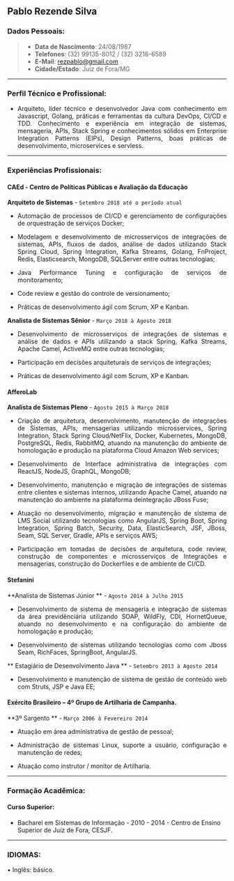 Pablo Rezende Silva
---

### Dados Pessoais:
> - **Data de Nascimento**: 24/08/1987
> - **Telefones**: (32) 99135-8012 / (32) 3216-6589 
> - **E-Mail**: rezpablo@gmail.com
> - **Cidade/Estado**: Juiz de Fora/MG

---
### Perfil Técnico  e Profissional: 

- <p style='text-align: justify;'>Arquiteto, líder técnico e desenvolvedor Java com conhecimento em Javascript, Golang,  práticas e ferramentas da cultura DevOps, CI/CD e TDD. Conhecimento e experiência em integração de sistemas, mensageria, APIs, Stack Spring e conhecimentos sólidos em Enterprise Integration Patterns (EIPs), Design Patterns, boas práticas de desenvolvimento, microservices e servless. </p>

---
### Experiências Profissionais:

#### CAEd - Centro de Políticas Públicas e Avaliação da Educação
**Arquiteto de Sistemas** - `Setembro 2018 até o período atual`

- <p style='text-align: justify;'> Automação de processos de CI/CD e gerenciamento de configurações de orquestração de serviços Docker; </p>
- <p style='text-align: justify;'> Modelagem e desenvolvimento de microsserviços de integrações de sistemas, APIs, fluxos de dados, análise de dados  utilizando Stack Spring Cloud, Spring Integration, Kafka Streams, Golang,  FnProject, Redis, Elasticsearch,  MongoDB, SQLServer entre outras tecnologias; </p>
- <p style='text-align: justify;'> Java Performance Tuning e configuração de serviços de monitoramento; </p>
- <p style='text-align: justify;'> Code review e gestão do controle de versionamento; </p>
- <p style='text-align: justify;'> Práticas de desenvolvimento ágil com Scrum, XP e Kanban. </p>

**Analista de Sistemas Sênior** - `Março 2018 à Agosto 2018`

- <p style='text-align: justify;'> Desenvolvimento de microsserviços de integrações de sistemas e análise de dados e APIs utilizando a stack Spring, Kafka Streams, Apache Camel,  ActiveMQ entre outras tecnologias; </p>
- <p style='text-align: justify;'> Participação em decisões arquiteturais de serviços de integrações; </p>
- <p style='text-align: justify;'> Práticas de desenvolvimento ágil com Scrum, XP e Kanban. </p>

#### AfferoLab
**Analista de Sistemas Pleno** - `Agosto 2015 à Março 2018`

- <p style='text-align: justify;'> Criação de arquitetura, desenvolvimento, manutenção de integrações de Sistemas, APIs,  mensagerias utilizando microsservices, Spring Integration, Stack Spring Cloud/NetFlix, Docker,  Kubernetes, MongoDB, PostgreSQL, Redis, RabbitMQ, atuando na manutenção do ambiente de homologação e produção na plataforma Cloud Amazon Web services; </p>
- <p style='text-align: justify;'> Desenvolvimento de Interface administrativa de integrações com ReactJS, NodeJS, GraphQL, MongoDB; </p>
- <p style='text-align: justify;'> Desenvolvimento, manutenção e migração de integrações de sistemas entre clientes e sistemas internos, utilizando Apache Camel, atuando na manutenção do ambiente na plataforma deintegração JBoss Fuse; </p>
- <p style='text-align: justify;'> Atuação no desenvolvimento, migração e manutenção de sistema de LMS Social utilizando  tecnologias como AngularJS, Spring Boot, Spring Integration, Spring Batch, Security, Data, ElasticSearch, JSF, JBoss, Seam, SQL Server, Gradle, APIs e serviços AWS; </p>
- <p style='text-align: justify;'> Participação em tomadas de decisões de arquitetura, code review, construção de componentes e microsserviços de Integrações e mensagerias, construção do Dockerfiles e de ambiente de CI/CD. </p>

#### Stefanini
**Analista de Sistemas Júnior ** - `Agosto 2014 à Julho 2015`

- <p style='text-align: justify;'> Desenvolvimento de sistema de mensageria e integração de sistemas da área previdênciária utilizando SOAP, WildFly, CDI, HornetQueue, atuando no desenvolvimento e na configuração do ambiente de homologação e produção; </p>
- <p style='text-align: justify;'> Desenvolvimento de sistemas utilizando tecnologias como com Jboss Seam, RichFaces, SpringBoot, AngularJS.  </p>

** Estagiário de Desenvolvimento Java ** - `Setembro 2013 à Agosto 2014`

- <p style='text-align: justify;'> Desenvolvimento e manutenção de sistema de gestão de conteúdo web com Struts, JSP e Java EE; </div>

#### Exército Brasileiro – 4º Grupo de Artilharia de Campanha.
**3º Sargento ** - `Março 2006 à Fevereiro 2014`

- <p style='text-align: justify;'> Atuação em área administrativa de gestão de pessoal; </p>
- <p style='text-align: justify;'> Administração de sistemas Linux, suporte a usuário, configuração e manutenção de redes;</p>
- <p style='text-align: justify;'> Atuação como instrutor / monitor de Artilharia. </p>

---
### Formação Acadêmica:

#### Curso Superior:
- Bacharel em Sistemas de Informação - 2010 - 2014 -  Centro de Ensino Superior de Juiz de Fora, CESJF.

---

### IDIOMAS:

• Inglês: básico.
